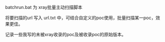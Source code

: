 batchrun.bat 为 xray批量主动扫描脚本

将要扫描的url 写入 url.txt 中，可结合自定义的poc使用，批量扫描某一poc，效果更佳。

记录一些我写的未被xray收录的poc及被收录poc的原始版本。